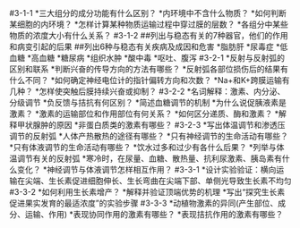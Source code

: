 #3-1-1
*三大组分的成分功能有什么区别？
*内环境中不含什么物质？
*如何判断某细胞的内环境？
*怎样计算某种物质运输过程中穿过膜的层数？
*各组分中某些物质的浓度大小有什么关系？
#3-1-2
##列出与稳态有关的7种器官，他们的作用和病变引起的后果
##列出6种与稳态有关疾病及成因和危害
*脂肪肝
*尿毒症
*低血糖
*高血糖
*糖尿病
*组织水肿
*酸中毒
*呕吐、腹泻
#3-2-1
*反射与反射弧的区别和联系
*判断兴奋的传导方向的方法有哪些？
*反射弧各部位损伤后的结果有什么不同？
*如何确定神经电位计的指针偏转方向和次数？
*Na+和K+跨膜运输有几种？
*怎样使突触后膜持续兴奋或抑制？
#3-2-2
*名词解释：激素、内分泌、分级调节
*负反馈与拮抗有何区别？
*简述血糖调节的机制
*为什么说促胰液素是激素？
*激素的运输部位和作用部位有何关系？
*如何区分递质、酶和激素？
*解释甲状腺肿的原因
*非蛋白质类的激素有哪些？
#3-2-3
*写出体温调节和渗透压调节的反射弧
*人体产热散热的途径有哪些？
*只有神经调节的生命活动有哪些？
*只有体液调节的生命活动有哪些？
*饮水过多和过少有各什么后果？
*列举与体温调节有关的反射弧
*寒冷时，在尿量、血糖、散热量、抗利尿激素、胰岛素有什么变化？
*神经调节与体液调节怎样相互作用？
#3-3-1
*设计实验验证：横向运输在尖端、生长素促进细胞伸长、生长弯曲在尖端下部、单侧光导致生长素不均匀
#3-3-2
*如何利用生长素增产？
*解释并验证顶端优势的机理
*写出“探究生长素促进果实发育的最适浓度”的实验步骤
#3-3-3
*动植物激素的异同(产生部位、成分、运输、作用)
*表现协同作用的激素有哪些？
*表现拮抗作用的激素有哪些？
